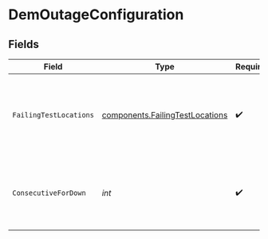 # DemOutageConfiguration


## Fields

| Field                                                                              | Type                                                                               | Required                                                                           | Description                                                                        | Example                                                                            |
| ---------------------------------------------------------------------------------- | ---------------------------------------------------------------------------------- | ---------------------------------------------------------------------------------- | ---------------------------------------------------------------------------------- | ---------------------------------------------------------------------------------- |
| `FailingTestLocations`                                                             | [components.FailingTestLocations](../../models/components/failingtestlocations.md) | :heavy_check_mark:                                                                 | How many locations must report a failure for an entity to be considered down.      | all                                                                                |
| `ConsecutiveForDown`                                                               | *int*                                                                              | :heavy_check_mark:                                                                 | Number of consecutive failing tests for an entity to be considered down.           | 2                                                                                  |